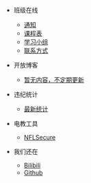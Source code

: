 - 班级在线
  - [通知](nsonline/announcements)
  - [课程表](nsonline/timetable2022)
  - [学习小组](nsonline/studygroups)
  - [联系方式](nsonline/contactform)

- 开放博客
  - [暂无内容，不定期更新](https://nflsixer.top)

- 违纪统计
  - [最新统计](offences/newest)

- 电教工具
  - [NFLSecure](https://antdock.cn/NFLSecure/)

- 我们还在
  - [Bilibili](https://m.bilibili.com/space/1668916597)
  - [Github](https://github.com/nflsixer)